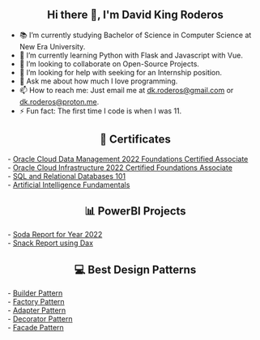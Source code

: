 <h2 align="center">Hi there 👋, I'm David King Roderos</h2>

- 📚 I’m currently studying Bachelor of Science in Computer Science at New Era University.
- 🌱 I’m currently learning Python with Flask and Javascript with Vue.
- 👯 I’m looking to collaborate on Open-Source Projects.
- 🤔 I’m looking for help with seeking for an Internship position.
- 💬 Ask me about how much I love programming.
- 📫 How to reach me: Just email me at dk.roderos@gmail.com or dk.roderos@proton.me.
- ⚡ Fun fact: The first time I code is when I was 11.

<h2 align="center">📜 Certificates</h2>
- <a href="https://catalog-education.oracle.com/pls/certview/sharebadge?id=B60C17BF12DB6167F6999CBD9818B8F5FFFBD276E2AC72A47EF7E37FDFDA2991">Oracle Cloud Data Management 2022 Foundations Certified Associate</a>
</br>
- <a href="https://catalog-education.oracle.com/pls/certview/sharebadge?id=8DB58D7EF7679270564985F6F6BB982EF77D6E368E49660F2D68D38F1E146344">Oracle Cloud Infrastructure 2022 Certified Foundations Associate</a>
</br>
- <a href="https://courses.cognitiveclass.ai/certificates/5dbc66e6694d4c5698b5233e1cf10d81">SQL and Relational Databases 101</a>
</br>
- <a href="https://www.credly.com/badges/af9f2142-da9b-4e9a-beca-9a8713e069ff/public_url">Artificial Intelligence Fundamentals</a>
</br>

<h2 align="center">📊 PowerBI Projects</h2>
- <a href="https://app.powerbi.com/view?r=eyJrIjoiYmVmMzRkNTQtY2M5Yy00YzNmLWEzZDctMjk5ZjYyZjA0YTQ2IiwidCI6IjBmODIyNGQ0LTJiMTMtNGIyOS04NjUzLTFlMmUzZDI0NTBmMiIsImMiOjEwfQ%3D%3D">Soda Report for Year 2022</a>
</br>
- <a href="https://app.powerbi.com/view?r=eyJrIjoiMjc0MjY0YmQtMTBlNC00Y2M0LWI4NmUtZWE5YjIxN2RiNDk5IiwidCI6IjBmODIyNGQ0LTJiMTMtNGIyOS04NjUzLTFlMmUzZDI0NTBmMiIsImMiOjEwfQ%3D%3D">Snack Report using Dax</a>
</br>

<h2 align="center">💻 Best Design Patterns</h2>
- <a href="https://github.com/dkroderos/dp/tree/main/builder">Builder Pattern</a>
</br>
- <a href="https://github.com/dkroderos/dp/tree/main/command">Factory Pattern</a>
</br>
- <a href="https://github.com/dkroderos/dp/tree/main/adapter">Adapter Pattern</a>
</br>
- <a href="https://github.com/dkroderos/dp/tree/main/decorator">Decorator Pattern</a>
</br>
- <a href="https://github.com/dkroderos/dp/tree/main/facade">Facade Pattern</a>
</br>
<!--
**dkroderos/dkroderos** is a ✨ _special_ ✨ repository because its `README.md` (this file) appears on your GitHub profile.

Here are some ideas to get you started:

- 🔭 I’m currently working on ...
- 🌱 I’m currently learning ...
- 👯 I’m looking to collaborate on ...
- 🤔 I’m looking for help with ...
- 💬 Ask me about ...
- 📫 How to reach me: ...
- 😄 Pronouns: ...
- ⚡ Fun fact: ...
-->
